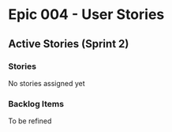 # Epic 004 - User Stories

## Active Stories (Sprint 2)

### Stories
No stories assigned yet

### Backlog Items
To be refined
